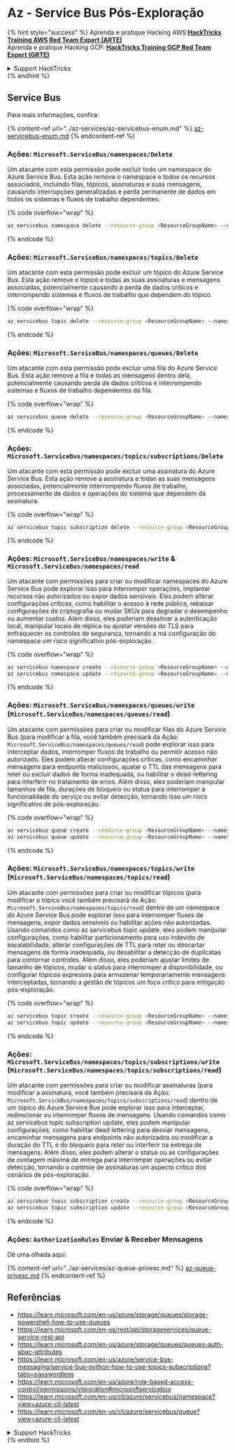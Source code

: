 # Az - Service Bus Pós-Exploração

{% hint style="success" %}
Aprenda e pratique Hacking AWS:<img src="../../.gitbook/assets/image (1) (1).png" alt="" data-size="line">[**HackTricks Training AWS Red Team Expert (ARTE)**](https://training.hacktricks.xyz/courses/arte)<img src="../../.gitbook/assets/image (1) (1).png" alt="" data-size="line">\
Aprenda e pratique Hacking GCP: <img src="../../.gitbook/assets/image (2).png" alt="" data-size="line">[**HackTricks Training GCP Red Team Expert (GRTE)**<img src="../../.gitbook/assets/image (2).png" alt="" data-size="line">](https://training.hacktricks.xyz/courses/grte)

<details>

<summary>Support HackTricks</summary>

* Confira os [**planos de assinatura**](https://github.com/sponsors/carlospolop)!
* **Junte-se ao** 💬 [**grupo do Discord**](https://discord.gg/hRep4RUj7f) ou ao [**grupo do telegram**](https://t.me/peass) ou **siga**-nos no **Twitter** 🐦 [**@hacktricks\_live**](https://twitter.com/hacktricks\_live)**.**
* **Compartilhe truques de hacking enviando PRs para os repositórios do** [**HackTricks**](https://github.com/carlospolop/hacktricks) e [**HackTricks Cloud**](https://github.com/carlospolop/hacktricks-cloud).

</details>
{% endhint %}

## Service Bus

Para mais informações, confira:

{% content-ref url="../az-services/az-servicebus-enum.md" %}
[az-servicebus-enum.md](../az-services/az-servicebus-enum.md)
{% endcontent-ref %}

### Ações: `Microsoft.ServiceBus/namespaces/Delete`

Um atacante com esta permissão pode excluir todo um namespace do Azure Service Bus. Esta ação remove o namespace e todos os recursos associados, incluindo filas, tópicos, assinaturas e suas mensagens, causando interrupções generalizadas e perda permanente de dados em todos os sistemas e fluxos de trabalho dependentes.

{% code overflow="wrap" %}
```bash
az servicebus namespace delete --resource-group <ResourceGroupName> --name <NamespaceName>
```
{% endcode %}

### Ações: `Microsoft.ServiceBus/namespaces/topics/Delete`

Um atacante com esta permissão pode excluir um tópico do Azure Service Bus. Esta ação remove o tópico e todas as suas assinaturas e mensagens associadas, potencialmente causando a perda de dados críticos e interrompendo sistemas e fluxos de trabalho que dependem do tópico.

{% code overflow="wrap" %}
```bash
az servicebus topic delete --resource-group <ResourceGroupName> --namespace-name <NamespaceName> --name <TopicName>
```
{% endcode %}

### Ações: `Microsoft.ServiceBus/namespaces/queues/Delete`

Um atacante com esta permissão pode excluir uma fila do Azure Service Bus. Esta ação remove a fila e todas as mensagens dentro dela, potencialmente causando perda de dados críticos e interrompendo sistemas e fluxos de trabalho dependentes da fila.

{% code overflow="wrap" %}
```bash
az servicebus queue delete --resource-group <ResourceGroupName> --namespace-name <NamespaceName> --name <QueueName>
```
{% endcode %}

### Ações: `Microsoft.ServiceBus/namespaces/topics/subscriptions/Delete`

Um atacante com esta permissão pode excluir uma assinatura do Azure Service Bus. Esta ação remove a assinatura e todas as suas mensagens associadas, potencialmente interrompendo fluxos de trabalho, processamento de dados e operações do sistema que dependem da assinatura.

{% code overflow="wrap" %}
```bash
az servicebus topic subscription delete --resource-group <ResourceGroupName> --namespace-name <NamespaceName> --topic-name <TopicName> --name <SubscriptionName>
```
{% endcode %}

### Ações: `Microsoft.ServiceBus/namespaces/write` & `Microsoft.ServiceBus/namespaces/read`

Um atacante com permissões para criar ou modificar namespaces do Azure Service Bus pode explorar isso para interromper operações, implantar recursos não autorizados ou expor dados sensíveis. Eles podem alterar configurações críticas, como habilitar o acesso à rede pública, rebaixar configurações de criptografia ou mudar SKUs para degradar o desempenho ou aumentar custos. Além disso, eles poderiam desativar a autenticação local, manipular locais de réplica ou ajustar versões do TLS para enfraquecer os controles de segurança, tornando a má configuração do namespace um risco significativo pós-exploração.

{% code overflow="wrap" %}
```bash
az servicebus namespace create --resource-group <ResourceGroupName> --name <NamespaceName> --location <Location>
az servicebus namespace update --resource-group <ResourceGroupName> --name <NamespaceName> --tags <Key=Value>
```
{% endcode %}


### Ações: `Microsoft.ServiceBus/namespaces/queues/write` (`Microsoft.ServiceBus/namespaces/queues/read`)

Um atacante com permissões para criar ou modificar filas do Azure Service Bus (para modificar a fila, você também precisará da Ação: `Microsoft.ServiceBus/namespaces/queues/read`) pode explorar isso para interceptar dados, interromper fluxos de trabalho ou permitir acesso não autorizado. Eles podem alterar configurações críticas, como encaminhar mensagens para endpoints maliciosos, ajustar o TTL das mensagens para reter ou excluir dados de forma inadequada, ou habilitar o dead-lettering para interferir no tratamento de erros. Além disso, eles poderiam manipular tamanhos de fila, durações de bloqueio ou status para interromper a funcionalidade do serviço ou evitar detecção, tornando isso um risco significativo de pós-exploração.

{% code overflow="wrap" %}
```bash
az servicebus queue create --resource-group <ResourceGroupName> --namespace-name <NamespaceName> --name <QueueName>
az servicebus queue update --resource-group <ResourceGroupName> --namespace-name <NamespaceName> --name <QueueName>
```
{% endcode %}

### Ações: `Microsoft.ServiceBus/namespaces/topics/write` (`Microsoft.ServiceBus/namespaces/topics/read`)

Um atacante com permissões para criar ou modificar tópicos (para modificar o tópico você também precisará da Ação: `Microsoft.ServiceBus/namespaces/topics/read`) dentro de um namespace do Azure Service Bus pode explorar isso para interromper fluxos de mensagens, expor dados sensíveis ou habilitar ações não autorizadas. Usando comandos como az servicebus topic update, eles podem manipular configurações, como habilitar particionamento para uso indevido de escalabilidade, alterar configurações de TTL para reter ou descartar mensagens de forma inadequada, ou desabilitar a detecção de duplicatas para contornar controles. Além disso, eles poderiam ajustar limites de tamanho de tópicos, mudar o status para interromper a disponibilidade, ou configurar tópicos expressos para armazenar temporariamente mensagens interceptadas, tornando a gestão de tópicos um foco crítico para mitigação pós-exploração.

{% code overflow="wrap" %}
```bash
az servicebus topic create --resource-group <ResourceGroupName> --namespace-name <NamespaceName> --name <TopicName>
az servicebus topic update --resource-group <ResourceGroupName> --namespace-name <NamespaceName> --name <TopicName>
```
{% endcode %}

### Ações: `Microsoft.ServiceBus/namespaces/topics/subscriptions/write` (`Microsoft.ServiceBus/namespaces/topics/subscriptions/read`)

Um atacante com permissões para criar ou modificar assinaturas (para modificar a assinatura, você também precisará da Ação: `Microsoft.ServiceBus/namespaces/topics/subscriptions/read`) dentro de um tópico do Azure Service Bus pode explorar isso para interceptar, redirecionar ou interromper fluxos de mensagens. Usando comandos como az servicebus topic subscription update, eles podem manipular configurações, como habilitar dead lettering para desviar mensagens, encaminhar mensagens para endpoints não autorizados ou modificar a duração do TTL e do bloqueio para reter ou interferir na entrega de mensagens. Além disso, eles podem alterar o status ou as configurações de contagem máxima de entrega para interromper operações ou evitar detecção, tornando o controle de assinaturas um aspecto crítico dos cenários de pós-exploração.

{% code overflow="wrap" %}
```bash
az servicebus topic subscription create --resource-group <ResourceGroupName> --namespace-name <NamespaceName> --topic-name <TopicName> --name <SubscriptionName>
az servicebus topic subscription update --resource-group <ResourceGroupName> --namespace-name <NamespaceName> --topic-name <TopicName> --name <SubscriptionName>
```
{% endcode %}


### Ações: `AuthorizationRules` Enviar & Receber Mensagens

Dê uma olhada aqui:

{% content-ref url="../az-services/az-queue-privesc.md" %}
[az-queue-privesc.md](../az-services/az-queue-privesc.md)
{% endcontent-ref %}

## Referências

* https://learn.microsoft.com/en-us/azure/storage/queues/storage-powershell-how-to-use-queues
* https://learn.microsoft.com/en-us/rest/api/storageservices/queue-service-rest-api
* https://learn.microsoft.com/en-us/azure/storage/queues/queues-auth-abac-attributes
* https://learn.microsoft.com/en-us/azure/service-bus-messaging/service-bus-python-how-to-use-topics-subscriptions?tabs=passwordless
* https://learn.microsoft.com/en-us/azure/role-based-access-control/permissions/integration#microsoftservicebus
* https://learn.microsoft.com/en-us/cli/azure/servicebus/namespace?view=azure-cli-latest
* https://learn.microsoft.com/en-us/cli/azure/servicebus/queue?view=azure-cli-latest

<details>

<summary>Support HackTricks</summary>

* Check the [**subscription plans**](https://github.com/sponsors/carlospolop)!
* **Join the** 💬 [**Discord group**](https://discord.gg/hRep4RUj7f) or the [**telegram group**](https://t.me/peass) or **follow** us on **Twitter** 🐦 [**@hacktricks\_live**](https://twitter.com/hacktricks_live)**.**
* **Share hacking tricks by submitting PRs to the** [**HackTricks**](https://github.com/carlospolop/hacktricks) and [**HackTricks Cloud**](https://github.com/carlospolop/hacktricks-cloud) github repos.

</details>
{% endhint %}
